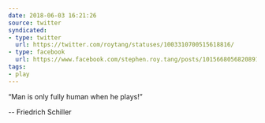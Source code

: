 ```yaml
---
date: 2018-06-03 16:21:26
source: twitter
syndicated:
- type: twitter
  url: https://twitter.com/roytang/statuses/1003310700515618816/
- type: facebook
  url: https://www.facebook.com/stephen.roy.tang/posts/10156680568208912
tags:
- play
---
```


“Man is only fully human when he plays!” 

-- Friedrich Schiller